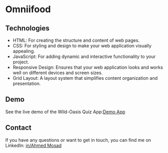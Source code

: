 # Omniifood

## Technologies
- HTML: For creating the structure and content of web pages.
- CSS: For styling and design to make your web application visually appealing.
- JavaScript: For adding dynamic and interactive functionality to your project.
- Responsive Design: Ensures that your web application looks and works well on different devices and screen sizes.
- Grid Layout: A layout system that simplifies content organization and presentation.
## Demo
See the live demo of the Wild-Oasis Quiz App:[Demo App](https://omnifood-ahmed-mosad.netlify.app/)
## Contact
If you have any questions or want to get in touch, you can find me on LinkedIn: [in/Ahmed Mosad](https://www.linkedin.com/in/ahmed-mosad-5ab36b285/)
